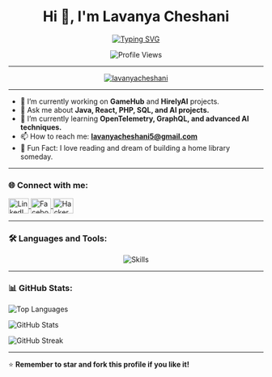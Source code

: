 <h1 align="center">Hi 👋, I'm Lavanya Cheshani</h1>
<p align="center">
  <a href="https://github.com/DenverCoder1/readme-typing-svg">
    <img src="https://readme-typing-svg.herokuapp.com?font=Times+New+Roman&color=cyan&size=25&center=true&vCenter=true&width=600&height=100&lines=Software+Engineering+Undergraduate+Student;Passionate+about+AI+%26+Web+Development;Always+Learning+%26+Exploring+New+Technologies" alt="Typing SVG">
  </a>
</p>

<p align="center">
  <img src="https://komarev.com/ghpvc/?username=lavanyacheshani&label=Profile%20views&color=0e75b6&style=flat" alt="Profile Views">
</p>

---

<p align="center"> <a href="https://github.com/ryo-ma/github-profile-trophy"><img src="https://github-profile-trophy.vercel.app/?username=lavanyacheshani" alt="lavanyacheshani" /></a> </p>


---

- 🔭 I’m currently working on **GameHub** and **HirelyAI** projects.
- 💬 Ask me about **Java, React, PHP, SQL, and AI projects.**
- 🌱 I’m currently learning **OpenTelemetry, GraphQL, and advanced AI techniques.**
- 📫 How to reach me: **lavanyacheshani5@gmail.com**
- 🌟 Fun Fact: I love reading and dream of building a home library someday.

---

<h3 align="left">🌐 Connect with me:</h3>
<p align="left">
  <a href="https://linkedin.com/in/lavanya-cheshani" target="_blank">
    <img align="center" src="https://raw.githubusercontent.com/rahuldkjain/github-profile-readme-generator/master/src/images/icons/Social/linked-in-alt.svg" alt="LinkedIn" height="30" width="40" />
  </a>
  <a href="https://www.facebook.com/profile.php?id=100094059652800" target="_blank">
    <img align="center" src="https://raw.githubusercontent.com/rahuldkjain/github-profile-readme-generator/master/src/images/icons/Social/facebook.svg" alt="Facebook" height="30" width="40" />
  </a>
  <a href="https://www.hackerrank.com/lavanyacheshani5" target="_blank">
    <img align="center" src="https://raw.githubusercontent.com/rahuldkjain/github-profile-readme-generator/master/src/images/icons/Social/hackerrank.svg" alt="HackerRank" height="30" width="40" />
  </a>
</p>

---

### 🛠️ Languages and Tools:

<p align="center">
  <img src="https://skillicons.dev/icons?i=java,python,react,mongodb,mysql,html,css,js,ts,nodejs,aws,php,linux,django,figma,firebase,git,github,vscode,redux,tailwind,postman,bootstrap,heroku,netlify,graphql,express" alt="Skills" />
</p>



---

<h3 align="left">📊 GitHub Stats:</h3>
<p align="left">
  <img src="https://github-readme-stats.vercel.app/api/top-langs?username=lavanyacheshani&show_icons=true&locale=en&layout=compact" alt="Top Languages" />
</p>

<p align="left">
  <img src="https://github-readme-stats.vercel.app/api?username=lavanyacheshani&show_icons=true&locale=en" alt="GitHub Stats" />
</p>

<p align="left">
  <img src="https://github-readme-streak-stats.herokuapp.com/?user=lavanyacheshani" alt="GitHub Streak" />
</p>

---

⭐️ **Remember to star and fork this profile if you like it!**
